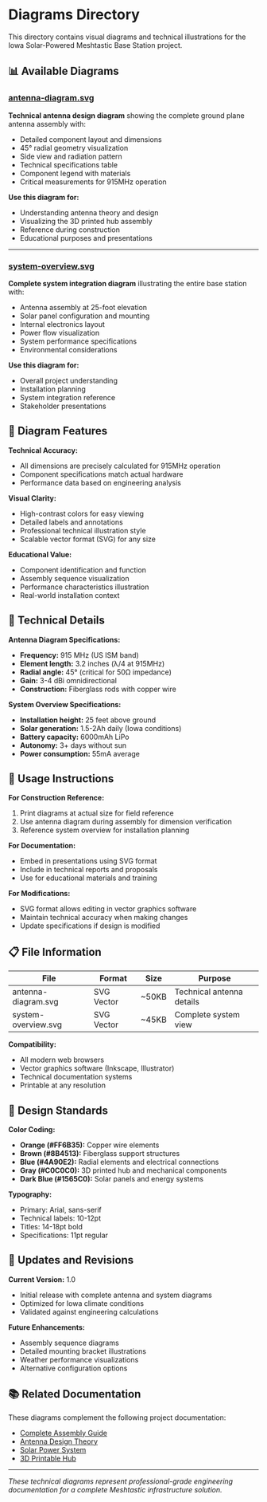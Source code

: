 # Diagrams Directory

This directory contains visual diagrams and technical illustrations for the Iowa Solar-Powered Meshtastic Base Station project.

## 📊 Available Diagrams

### [antenna-diagram.svg](antenna-diagram.svg)
**Technical antenna design diagram** showing the complete ground plane antenna assembly with:
- Detailed component layout and dimensions
- 45° radial geometry visualization
- Side view and radiation pattern
- Technical specifications table
- Component legend with materials
- Critical measurements for 915MHz operation

**Use this diagram for:**
- Understanding antenna theory and design
- Visualizing the 3D printed hub assembly
- Reference during construction
- Educational purposes and presentations

---

### [system-overview.svg](system-overview.svg)
**Complete system integration diagram** illustrating the entire base station with:
- Antenna assembly at 25-foot elevation
- Solar panel configuration and mounting
- Internal electronics layout
- Power flow visualization
- System performance specifications
- Environmental considerations

**Use this diagram for:**
- Overall project understanding
- Installation planning
- System integration reference
- Stakeholder presentations

## 🎯 Diagram Features

**Technical Accuracy:**
- All dimensions are precisely calculated for 915MHz operation
- Component specifications match actual hardware
- Performance data based on engineering analysis

**Visual Clarity:**
- High-contrast colors for easy viewing
- Detailed labels and annotations
- Professional technical illustration style
- Scalable vector format (SVG) for any size

**Educational Value:**
- Component identification and function
- Assembly sequence visualization
- Performance characteristics illustration
- Real-world installation context

## 📐 Technical Details

**Antenna Diagram Specifications:**
- **Frequency:** 915 MHz (US ISM band)
- **Element length:** 3.2 inches (λ/4 at 915MHz)
- **Radial angle:** 45° (critical for 50Ω impedance)
- **Gain:** 3-4 dBi omnidirectional
- **Construction:** Fiberglass rods with copper wire

**System Overview Specifications:**
- **Installation height:** 25 feet above ground
- **Solar generation:** 1.5-2Ah daily (Iowa conditions)
- **Battery capacity:** 6000mAh LiPo
- **Autonomy:** 3+ days without sun
- **Power consumption:** 55mA average

## 🔧 Usage Instructions

**For Construction Reference:**
1. Print diagrams at actual size for field reference
2. Use antenna diagram during assembly for dimension verification
3. Reference system overview for installation planning

**For Documentation:**
- Embed in presentations using SVG format
- Include in technical reports and proposals
- Use for educational materials and training

**For Modifications:**
- SVG format allows editing in vector graphics software
- Maintain technical accuracy when making changes
- Update specifications if design is modified

## 📋 File Information

| File | Format | Size | Purpose |
|------|--------|------|---------|
| antenna-diagram.svg | SVG Vector | ~50KB | Technical antenna details |
| system-overview.svg | SVG Vector | ~45KB | Complete system view |

**Compatibility:**
- All modern web browsers
- Vector graphics software (Inkscape, Illustrator)
- Technical documentation systems
- Printable at any resolution

## 🎨 Design Standards

**Color Coding:**
- **Orange (#FF6B35):** Copper wire elements
- **Brown (#8B4513):** Fiberglass support structures  
- **Blue (#4A90E2):** Radial elements and electrical connections
- **Gray (#C0C0C0):** 3D printed hub and mechanical components
- **Dark Blue (#1565C0):** Solar panels and energy systems

**Typography:**
- Primary: Arial, sans-serif
- Technical labels: 10-12pt
- Titles: 14-18pt bold
- Specifications: 11pt regular

## 🔄 Updates and Revisions

**Current Version:** 1.0
- Initial release with complete antenna and system diagrams
- Optimized for Iowa climate conditions
- Validated against engineering calculations

**Future Enhancements:**
- Assembly sequence diagrams
- Detailed mounting bracket illustrations
- Weather performance visualizations
- Alternative configuration options

## 📚 Related Documentation

These diagrams complement the following project documentation:
- [Complete Assembly Guide](../docs/assembly-guide.md)
- [Antenna Design Theory](../docs/antenna-design.md)
- [Solar Power System](../docs/solar-power-system.md)
- [3D Printable Hub](../3d-models/radial-hub.scad)

---

*These technical diagrams represent professional-grade engineering documentation for a complete Meshtastic infrastructure solution.*
